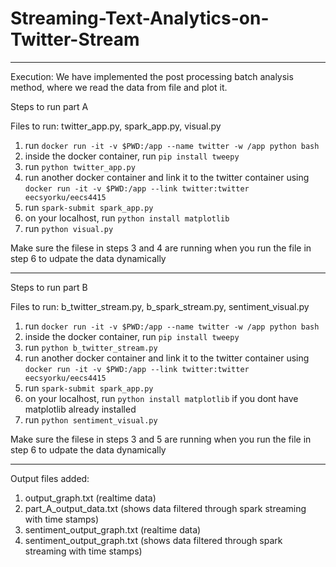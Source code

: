 # Streaming-Text-Analytics-on-Twitter-Stream

----------------------------------------------------------------------------------------

Execution: We have implemented the post processing batch analysis method, where we read the data from file and plot it. 

Steps to run part A

Files to run: twitter_app.py, spark_app.py, visual.py 

1. run `docker run -it -v $PWD:/app --name twitter -w /app python bash`
2. inside the docker container, run `pip install tweepy`
3. run `python twitter_app.py`
4. run another docker container and link it to the twitter container using `docker run -it -v $PWD:/app --link twitter:twitter eecsyorku/eecs4415`
5. run `spark-submit spark_app.py`
5. on your localhost, run `python install matplotlib`
6. run `python visual.py`

Make sure the filese in steps 3 and 4 are running when you run the file in step 6 to udpate the data dynamically

----------------------------------------------------------------------------------------

Steps to run part B

Files to run: b_twitter_stream.py, b_spark_stream.py, sentiment_visual.py 

1. run `docker run -it -v $PWD:/app --name twitter -w /app python bash`
2. inside the docker container, run `pip install tweepy`
3. run `python b_twitter_stream.py`
4. run another docker container and link it to the twitter container using `docker run -it -v $PWD:/app --link twitter:twitter eecsyorku/eecs4415`
5. run `spark-submit spark_app.py`
6. on your localhost, run `python install matplotlib` if you dont have matplotlib already installed
7. run `python sentiment_visual.py`

Make sure the filese in steps 3 and 5 are running when you run the file in step 6 to udpate the data dynamically

----------------------------------------------------------------------------------------

Output files added:
1. output_graph.txt (realtime data)
2. part_A_output_data.txt (shows data filtered through spark streaming with time stamps)
3. sentiment_output_graph.txt (realtime data)
4. sentiment_output_graph.txt (shows data filtered through spark streaming with time stamps)

